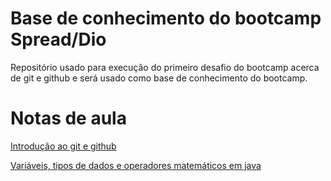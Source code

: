 # Base de conhecimento do bootcamp Spread/Dio

Repositório usado para execução do primeiro desafio do bootcamp acerca de git e github e será usado como base de conhecimento do bootcamp.

# Notas de aula

[Introdução ao git e github](./intro-git-github/intro-git-github.md)

[Variáveis, tipos de dados e operadores matemáticos em java](./variaveis-tipos-de-dados-java/variaveis-tipos-de-dados-java.md)